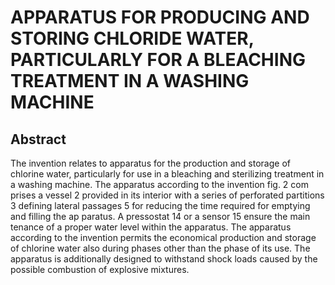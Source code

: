 # APPARATUS FOR PRODUCING AND STORING CHLORIDE WATER, PARTICULARLY FOR A BLEACHING TREATMENT IN A WASHING MACHINE

## Abstract
The invention relates to apparatus for the production and storage of chlorine water, particularly for use in a bleaching and sterilizing treatment in a washing machine. The apparatus according to the invention fig. 2 com prises a vessel 2 provided in its interior with a series of perforated partitions 3 defining lateral passages 5 for reducing the time required for emptying and filling the ap paratus. A pressostat 14 or a sensor 15 ensure the main tenance of a proper water level within the apparatus. The apparatus according to the invention permits the economical production and storage of chlorine water also during phases other than the phase of its use. The apparatus is additionally designed to withstand shock loads caused by the possible combustion of explosive mixtures.